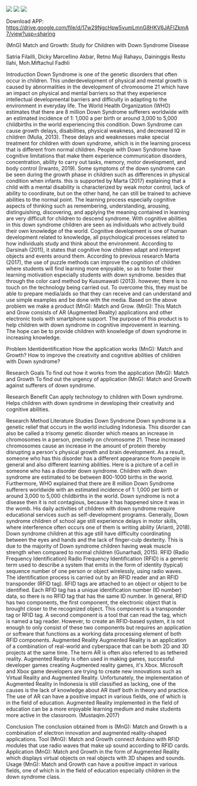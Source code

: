  ![](https://drive.google.com/file/d/1tKLb4ZaWkn-0AepamvhnNXnUnMbkf-xl/view?usp=drive_link)
 ![](https://drive.google.com/file/d/13Q1bqNejvnPcRYzX-LccTWCHg5LYkwyw/view?usp=drive_link) 
 ![](https://obs.line-scdn.net/0hD3W50CH-GxxqTAy5eWdkS1IaF21ZKgEVSCtWe0lMEikUYAtDAyxIf0gfRDAUfQsYSi8DcxtMFS8SeQwaXw/w644)
 
 Download APP: 
 https://drive.google.com/file/d/17w29NgcHpw5vumLmnG8HKV6JAFIZkmA7/view?usp=sharing
 
 
 (MnG) Match and Growth: Study for Children with Down Syndrome Disease

Satria Filailli, Dicky Marcellino Akbar, Retno Muji Rahayu, Daininggis Restu Ilahi, Moh.Miftachul Fadhli

Introduction
	Down Syndrome is one of the genetic disorders that often occur in children. This underdevelopment of physical and mental growth is caused by abnormalities in the development of chromosome 21 which have an impact on physical and mental barriers so that they experience intellectual developmental barriers and difficulty in adapting to the environment in everyday life. The World Health Organization (WHO) estimates that there are 8 million Down Syndrome sufferers worldwide with an estimated incidence of 1: 1,000 a per birth or around 3,000 to 5,000 childbirths in the world experiencing this condition. Down Syndrome can cause growth delays, disabilities, physical weakness, and decreased IQ in children (Mulia, 2013). These delays and weaknesses make special treatment for children with down syndrome, which is in the learning process that is different from normal children.	 People with Down Syndrome have cognitive limitations that make them experience communication disorders, concentration, ability to carry out tasks, memory, motor development, and body control (Irwanto, 2019). Some symptoms of the down syndrome can be seen during the growth phase in children such as differences in physical condition when infants. this is supported by Marta (2017) explaining that a child with a mental disability is characterized by weak motor control, lack of ability to coordinate, but on the other hand, he can still be trained to achieve abilities to the normal point.  The learning process especially cognitive aspects of thinking such as remembering, understanding, arousing, distinguishing, discovering, and applying the meaning contained in learning are very difficult for children to descend syndrome. With cognitive abilities in this down syndrome children are seen as individuals who actively build their own knowledge of the world. Cognitive development is one of human development related to knowledge, all psychological processes related to how individuals study and think about the environment. According to Darsinah (2011), it states that cognitive how children adapt and interpret objects and events around them.
According to previous research Marta (2017), the use of puzzle methods can improve the cognition of children where students will find learning more enjoyable, so as to foster their learning motivation especially students with down syndrome. besides that through the color card method by Kusumawati (2013). however, there is no touch on the technology being carried out. To overcome this, they must be able to prepare media/aids so that they can receive and can understand and use simple examples and be done with the media.
Based on the above problem we make a product (MnG): Match and Grow. (MnG): This Match and Grow consists of AR (Augmented Reality) applications and other electronic tools with smartphone support. The purpose of this product is to help children with down syndrome in cognitive improvement in learning. The hope can be to provide children with knowledge of down syndrome in increasing knowledge.

Problem Identidentification
How the application works (MnG): Match and Growth?
How to improve the creativity and cognitive abilities of children with Down syndrome?

Research Goals
To find out how it works from the application (MnG): Match and Growth
To find out the urgency of application (MnG): Match and Growth against sufferers of down syndrome.

Research Benefit
Can apply technology to children with Down syndrome.
Helps children with down syndrome in developing their creativity and cognitive abilities.

Research Method
Literature Studies
Down Syndrome
Down syndrome is a genetic relief that occurs in the world including Indonesia. This disorder can also be called a trisomy genetic disorder which means an increase in chromosomes in a person, precisely on chromosome 21. These increased chromosomes cause an increase in the amount of protein thereby disrupting a person's physical growth and brain development. As a result, someone who has this disorder has a different appearance from people in general and also different learning abilities. Here is a picture of a cell in someone who has a disorder down syndrome.
Children with down syndrome are estimated to be between 800-1000 births in the world. Furthermore, WHO explained that there are 8 million Down Syndrome sufferers worldwide with an estimated incidence of 1: 1,000 per birth or around 3,000 to 5,000 childbirths in the world. Down syndrome is not a disease then it is not contagious, because it has happened since it was in the womb. His daily activities of children with down syndrome require educational services such as self-development programs. Generally, Down syndrome children of school age still experience delays in motor skills, where interference often occurs one of them is writing ability (Arianti, 2018). Down syndrome children at this age still have difficulty coordinating between the eyes and hands and the lack of finger-culp dexterity. This is due to the majority of Down syndrome children having weak muscle strength when compared to normal children (Gunarhadi, 2015).
RFID (Radio Frequency Identification)
	Radio Frequency Identification (RFID) is a generic term used to describe a system that emits in the form of identity (typical) sequence number of one person or object wirelessly, using radio waves. The identification process is carried out by an RFID reader and an RFID transponder (RFID tag). RFID tags are attached to an object or object to be identified. Each RFID tag has a unique identification number (ID number) data, so there is no RFID tag that has the same ID number. In general, RFID has two components, the first component, the electronic object that is brought closer to the recognized object. This component is a transponder tag or RFID tag. A second component is a tool that can read the tag, which is named a tag reader. However, to create an RFID-based system, it is not enough to only consist of these two components but requires an application or software that functions as a working data processing element of both RFID components.
Augmented Reality
Augmented Reality is an application of a combination of real-world and cyberspace that can be both 2D and 3D projects at the same time. The term AR is often also referred to as tethered reality. Augmented Reality is often used in making games, successful developer games creating Augmented reality games, it's Xbox. Microsoft and Xbox game developers are trying to create new innovations such as Virtual Reality and Augmented Reality. Unfortunately, the implementation of Augmented Reality in Indonesia is still classified as lacking, one of the causes is the lack of knowledge about AR itself both in theory and practice. The use of AR can have a positive impact in various fields, one of which is in the field of education. Augmented Reality implemented in the field of education can be a more enjoyable learning medium and make students more active in the classroom. (Mustaqim.2017)


Conclusion
	The conclusion obtained from is (MnG): Match and Growth is a combination of electron innovation and augmented reality-shaped applications. Tool (MnG): Match and Growth connect Arduino with RFID modules that use radio waves that make up sound according to RFID cards. Application (MnG): Match and Growth in the form of Augmented Reality which displays virtual objects on real objects with 3D shapes and sounds. Usage (MnG): Match and Growth can have a positive impact in various fields, one of which is in the field of education especially children in the down syndrome class.

